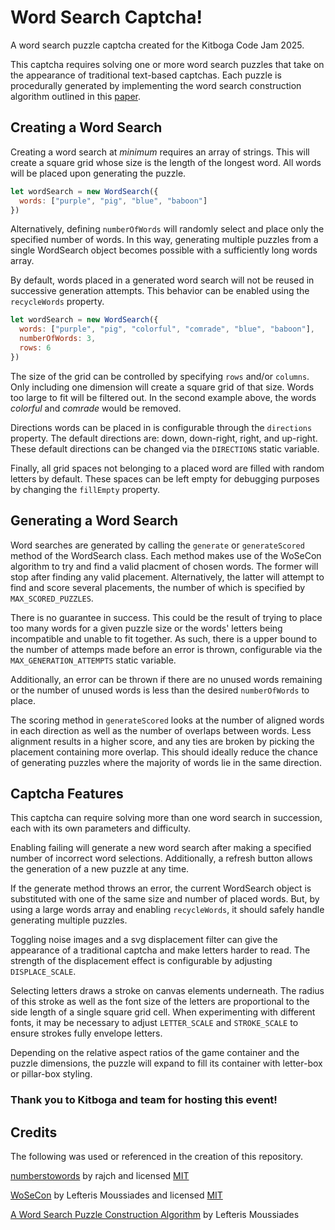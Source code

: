 # Word Search Captcha!
A word search puzzle captcha created for the Kitboga Code Jam 2025.

This captcha requires solving one or more word search puzzles that take on the appearance of traditional text-based captchas. Each puzzle is procedurally generated by implementing the word search construction algorithm outlined in this [paper](https://ijses.com/wp-content/uploads/2022/01/68-IJSES-V6N1.pdf).

## Creating a Word Search
Creating a word search at *minimum* requires an array of strings. This will create a square grid whose size is the length of the longest word. All words will be placed upon generating the puzzle. 

```javascript
let wordSearch = new WordSearch({
  words: ["purple", "pig", "blue", "baboon"]
})
```
Alternatively, defining `numberOfWords` will randomly select and place only the specified number of words. In this way, generating multiple puzzles from a single WordSearch object becomes possible with a sufficiently long words array. 

By default, words placed in a generated word search will not be reused in successive generation attempts. This behavior can be enabled using the `recycleWords` property.

```javascript
let wordSearch = new WordSearch({
  words: ["purple", "pig", "colorful", "comrade", "blue", "baboon"],
  numberOfWords: 3,
  rows: 6
})
```

The size of the grid can be controlled by specifying `rows` and/or `columns`. Only including one dimension will create a square grid of that size. Words too large to fit will be filtered out. In the second example above, the words *colorful* and *comrade* would be removed.

Directions words can be placed in is configurable through the `directions` property. The default directions are: down, down-right, right, and up-right. These default directions can be changed via the `DIRECTIONS` static variable. 

Finally, all grid spaces not belonging to a placed word are filled with random letters by default. These spaces can be left empty for debugging purposes by changing the `fillEmpty` property.

## Generating a Word Search 
Word searches are generated by calling the `generate` or `generateScored` method of the WordSearch class. Each method makes use of the WoSeCon algorithm to try and find a valid placment of chosen words. The former will stop after finding any valid placement. Alternatively, the latter will attempt to find and score several placements, the number of which is specified by `MAX_SCORED_PUZZLES`.

There is no guarantee in success. This could be the result of trying to place too many words for a given puzzle size or the words' letters being incompatible and unable to fit together. As such, there is a upper bound to the number of attemps made before an error is thrown, configurable via the `MAX_GENERATION_ATTEMPTS` static variable.

Additionally, an error can be thrown if there are no unused words remaining or the number of unused words is less than the desired `numberOfWords` to place.

The scoring method in `generateScored` looks at the number of aligned words in each direction as well as the number of overlaps between words. Less alignment results in a higher score, and any ties are broken by picking the placement containing more overlap. This should ideally reduce the chance of generating puzzles where the majority of words lie in the same direction.

## Captcha Features
This captcha can require solving more than one word search in succession, each with its own parameters and difficulty. 

Enabling failing will generate a new word search after making a specified number of incorrect word selections. Additionally, a refresh button allows the generation of a new puzzle at any time.

If the generate method throws an error, the current WordSearch object is substituted with one of the same size and number of placed words. But, by using a large words array and enabling `recycleWords`, it should safely handle generating multiple puzzles. 

Toggling noise images and a svg displacement filter can give the appearance of a traditional captcha and make letters harder to read. The strength of the displacement effect is configurable by adjusting `DISPLACE_SCALE`.

Selecting letters draws a stroke on canvas elements underneath. The radius of this stroke as well as the font size of the letters are proportional to the side length of a single square grid cell. When experimenting with different fonts, it may be necessary to adjust `LETTER_SCALE` and `STROKE_SCALE` to ensure strokes fully envelope letters.

Depending on the relative aspect ratios of the game container and the puzzle dimensions, the puzzle will expand to fill its container with letter-box or pillar-box styling.

### Thank you to Kitboga and team for hosting this event!

## Credits
The following was used or referenced in the creation of this repository.

[numberstowords](https://github.com/rajch/numberstowords) by rajch and licensed  [MIT](https://github.com/rajch/numberstowords/blob/master/LICENSE)

[WoSeCon](https://github.com/lmous/WoSeCon) by Lefteris Moussiades and licensed [MIT](https://github.com/lmous/WoSeCon/blob/main/LICENSE)

[A Word Search Puzzle Construction Algorithm](https://ijses.com/wp-content/uploads/2022/01/68-IJSES-V6N1.pdf) by Lefteris Moussiades